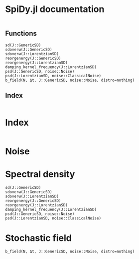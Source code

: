 # SpiDy.jl documentation
```@contents
```

## Functions
```@docs
sd(J::GenericSD)
sdoverω(J::GenericSD)
sdoverω(J::LorentzianSD)
reorgenergy(J::GenericSD)
reorgenergy(J::LorentzianSD)
damping_kernel_frequency(J::LorentzianSD)
psd(J::GenericSD, noise::Noise)
psd(J::LorentzianSD, noise::ClassicalNoise)
b_field(N, Δt, J::GenericSD, noise::Noise, distro=nothing)
```

## Index
```@index
```


# Index
```@index
```

# Noise

# Spectral density
```@docs
sd(J::GenericSD)
sdoverω(J::GenericSD)
sdoverω(J::LorentzianSD)
reorgenergy(J::GenericSD)
reorgenergy(J::LorentzianSD)
damping_kernel_frequency(J::LorentzianSD)
psd(J::GenericSD, noise::Noise)
psd(J::LorentzianSD, noise::ClassicalNoise)
```

# Stochastic field
```@docs
b_field(N, Δt, J::GenericSD, noise::Noise, distro=nothing)
```